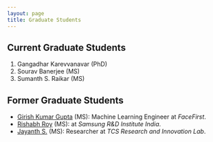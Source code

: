 ```yaml
---
layout: page
title: Graduate Students
---
```

## Current Graduate Students
1. Gangadhar Karevvanavar (PhD)
2. Sourav Banerjee (MS)
3. Sumanth S. Raikar (MS)

## Former Graduate Students
- [Girish Kumar Gupta](https://www.linkedin.com/in/girishkumargupta/) (MS): Machine Learning Engineer at *FaceFirst*.
- [Rishabh Roy](https://www.linkedin.com/in/rishabh-roy-39b5a421b/) (MS):  at *Samsung R&D Institute India*.
- [Jayanth S.](https://www.linkedin.com/in/jayanth-s-487236119/) (MS): Researcher at *TCS Research and Innovation Lab*.
